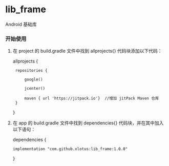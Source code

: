 # lib_frame
Android 基础库

### 开始使用
1. 在 project 的 build.gradle 文件中找到 allprojects{} 代码块添加以下代码：

    allprojects {
   
        repositories {
   
            google()
       
            jcenter()
    
            maven { url 'https://jitpack.io'}  //增加 jitPack Maven 仓库
        }
    }

2. 在 app 的 build.gradle 文件中找到 dependencies{} 代码块，并在其中加入以下语句：

   dependencies {
   
       implementation "com.github.xlotus:lib_frame:1.0.0"
   
   }
